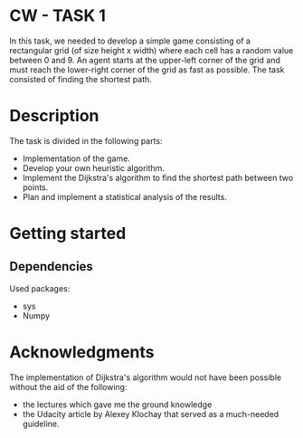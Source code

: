 # CW - TASK 1 

In this task, we needed to develop a simple game consisting of a rectangular grid (of size height x width) where each cell has a random value between 0 and 9. An agent starts at the upper-left corner of the grid and must reach the lower-right corner of the grid as fast as possible. The task consisted of finding the shortest path. 

# Description

The task is divided in the following parts: 

- Implementation of the game. 
- Develop your own heuristic algorithm.
- Implement the Dijkstra's algorithm to find the shortest path between two points. 
- Plan and implement a statistical analysis of the results.

# Getting started 

## Dependencies

Used packages: 
- sys
- Numpy 

# Acknowledgments
The implementation of Dijkstra's algorithm would not have been possible without the aid of the following:
- the lectures which gave me the ground knowledge
- the Udacity article by Alexey Klochay that served as a much-needed guideline. 


